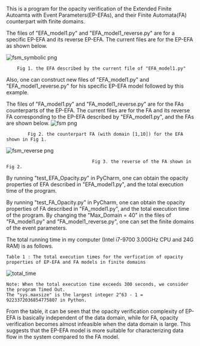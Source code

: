 This is a program for the opacity verification of the Extended Finite Autoamta with Event Parameters(EP-EFAs), 
and their Finite Automata(FA) counterpart with finite domains.

The files of "EFA_model1.py" and "EFA_model1_reverse.py" are for a specific EP-EFA and its reverse EP-EFA. 
The current files are for the EP-EFA as shown below.

![fsm_symbolic png](https://github.com/williamtengit/Opacity_EP-EFA_TAC_TN/assets/68321173/46ab66f8-0a49-4287-b974-48e451b29d27)

        Fig 1. the EFA described by the current file of "EFA_model1.py"

Also, one can construct new files of "EFA_model1.py" and "EFA_model1_reverse.py" for his specific EP-EFA model followed by this example. 

The files of "FA_model1.py" and "FA_model1_reverse.py" are for the FAs counterparts of the EP-EFA.
The current files are for the FA and its reverse FA corresponding to the EP-EFA described by "EFA_model1.py", 
and the FAs are shown below.
![fsm png](https://github.com/williamtengit/Opacity_EP-EFA_TAC_TN/assets/68321173/49166d94-ac1c-4a31-879d-a3b63d2a847c)

            Fig 2. the counterpart FA (with domain [1,10]) for the EFA shown in Fig 1.

![fsm_reverse png](https://github.com/williamtengit/Opacity_EP-EFA_TAC_TN/assets/68321173/3378e3d4-d390-4a85-aadb-cbb6ed40126f)

                                    Fig 3. the reverse of the FA shown in Fig 2.

By running "test_EFA_Opacity.py" in PyCharm, one can obtain the opacity properties of EFA described in "EFA_model1.py", and the total
execution time of the program.

By running "test_FA_Opacity.py" in PyCharm, one can obtain the opacity properties of FA described in "FA_model1.py", and the total
execution time of the program.
By changing the "Max_Domain = 40" in the files of "FA_model1.py" and "FA_model1_reverse.py", one can set the finite
domains of the event parameters.

The total running time in my computer (Intel i7-9700 3.00GHz CPU and 24G RAM) is as follows.

	Table 1 : The total execution times for the verfication of opacity properties of EP-EFA and FA models in finite domains
![total_time](https://github.com/williamtengit/Opacity_EP-EFA_TAC_TN/assets/68321173/edba36fb-9ddd-4fd4-9f2e-3e0b4628abda)

	Note: When the total execution time exceeds 300 seconds, we consider the program Timed Out. 
 	The "sys.maxsize" is the largest integer 2^63 - 1 = 9223372036854775807 in Python.

From the table, it can be seen that the opacity verification complexity of EP-EFA is basically independent of the data domain, while for FA, opacity verification becomes almost infeasible when the data domain is large. 
This suggests that the EP-EFA model is more suitable for characterizing data flow in the system compared to the FA model.





